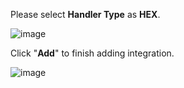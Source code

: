 Please select **Handler Type** as **HEX**.

![image](https://img.thingsboard.io/user-guide/integrations/udp/handler-configuration-hex.png)

Click "**Add**" to finish adding integration.

![image](https://img.thingsboard.io/user-guide/integrations/udp/udp-integration-setup-4-hex-pe.png)